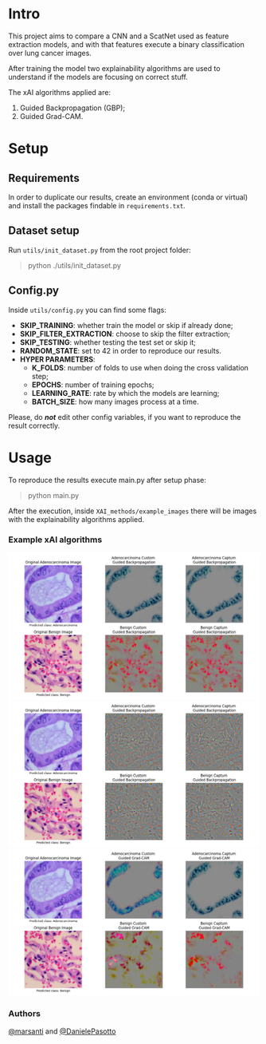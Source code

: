 # Intro
This project aims to compare a CNN and a ScatNet used as feature extraction models, and with that features execute a binary classification over lung cancer images.

After training the model two explainability algorithms are used to understand if the models are focusing on correct stuff.

The xAI algorithms applied are:
1. Guided Backpropagation (GBP);
2. Guided Grad-CAM.

# Setup
## Requirements
In order to duplicate our results, create an environment (conda or virtual) and install the  packages findable in `requirements.txt`.

## Dataset setup
Run `utils/init_dataset.py` from the root project folder:
> python ./utils/init_dataset.py

## Config.py
Inside `utils/config.py` you can find some flags:
- __SKIP_TRAINING__: whether train the model or skip if already done;
- __SKIP_FILTER_EXTRACTION__: choose to skip the filter extraction;
- __SKIP_TESTING__: whether testing the test set or skip it;
- __RANDOM_STATE__: set to 42 in order to reproduce our results.
- __HYPER PARAMETERS__:
    - __K_FOLDS__: number of folds to use when doing the cross validation step;
    - __EPOCHS__: number of training epochs;
    - __LEARNING_RATE__: rate by which the models are learning;
    - __BATCH_SIZE__: how many images process at a time.

Please, do ___not___ edit other config variables, if you want to reproduce the result correctly.

# Usage
To reproduce the results execute main.py after setup phase:
> python main.py

After the execution, inside `XAI_methods/example_images` there will be images with the explainability algorithms applied.

### Example xAI algorithms
<img src="./resources/images/guided_backpropagation_CNN.png" alt="drawing" width="600"/><br/>
<img src="./resources/images/guided_backpropagation_ScatNet.png" alt="drawing" width="600"/><br/>
<img src="./resources/images/guided_gradCAM.png" alt="drawing" width="600"/>

### Authors
[@marsanti](https://github.com/marsanti) and [@DanielePasotto](https://github.com/DanielePasotto)